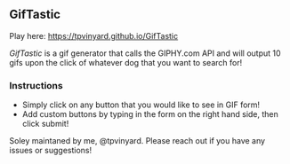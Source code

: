 ## GifTastic

Play here: https://tpvinyard.github.io/GifTastic

*GifTastic* is a gif generator that calls the GIPHY.com API and will output 10 gifs upon the click of whatever dog that you want to search for!

### Instructions
* Simply click on any button that you would like to see in GIF form!
* Add custom buttons by typing in the form on the right hand side, then click submit!





Soley maintaned by me, @tpvinyard. Please reach out if you have any issues or suggestions!